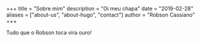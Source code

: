 +++
title = "Sobre mim"
description = "Oi meu chapa"
date = "2019-02-28"
aliases = ["about-us", "about-hugo", "contact"]
author = "Robson Cassiano"
+++

Tudo que o Robson toca vira ouro!
